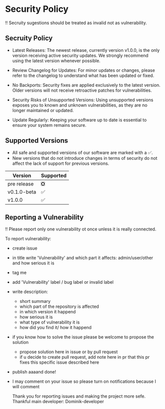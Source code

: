 # Security Policy

‼️ Secruity sugestions should be treated as invalid not as vulnerability.

## Secruity Policy

* Latest Releases: The newest release, currently version v1.0.0, is the only version receiving active security updates. We strongly recommend using the latest version whenever possible.

* Review Changelog for Updates: For minor updates or changes, please refer to the changelog to understand what has been updated or fixed.

* No Backports: Security fixes are applied exclusively to the latest version. Older versions will not receive retroactive patches for vulnerabilities.

* Security Risks of Unsupported Versions: Using unsupported versions exposes you to known and unknown vulnerabilities, as they are no longer maintained or updated.

* Update Regularly: Keeping your software up to date is essential to ensure your system remains secure.

## Supported Versions

<!--Use this section to tell people about which versions of your project are
currently being supported with security updates.-->

* All safe and supported versions of our software are marked with a ✅. <!-- It is highly recommended to use only these versions, as they contain the latest security fixes and improvements. Older, unsupported versions should be avoided, as they may contain vulnerabilities that will not be addressed retroactively.-->
* New versions that do not introduce changes in terms of security do not affect the lack of support for previous versions.

<!-- All versions that are safe are marked with :white_check_mark: mark. Please avoid using older versions because all security issues have been fixed in the latest releases. Solutions to these issues won’t be retrofitted to earlier versions, and support does not address past vulnerabilities. The newest release is the version that is currently supported with secruity updates.
For this moment it is v1.0.0 version. Keeping our software up to date is essential for security. Thanks!-->

| Version | Supported          |
| ------- | ------------------ |
| pre release   | :negative_squared_cross_mark:  |
| v0.1.0-beta   | :white_check_mark: |
| v1.0.0   | :white_check_mark: |

<!--| 5.0.x   | :x:                |
| 4.0.x   | :white_check_mark: |
| < 4.0   | :x:                |-->

## Reporting a Vulnerability
<!--Use this section to tell people how to report a vulnerability.

Tell them where to go, how often they can expect to get an update on a
reported vulnerability, what to expect if the vulnerability is accepted or
declined, etc.-->

‼️ Please report only one vulnerability ot once unless it is really connected.

To report vulnerability:

* create issue
* in title write 'Vulnerability' and which part it affects: admin/user/other and how serious it is  
* tag me
* add 'Vulnerability' label / bug label or invalid label
* write description:
  * short summary
  * which part of the repository is affected
  * in which version it happend
  * how serious it is  
  * what type of vulnerability it is
  * how did you find it/ how it happend
* if you know how to solve the issue please be welcome to propose the solution
  * propose solution here in issue or by pull request
  * if u decide to create pull request, add note here in pr that this pr fixes this specific issue described here  
* publish aaaand done!
* I may comment on your issue so please turn on notifications because I will comment

  Thank you for reporting issues and making the project more sefe.
  Thankful main developer: Dominik-developer  

